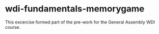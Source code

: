 # wdi-fundamentals-memorygame

This excercise formed part of the pre-work for the General Assembly WDI course. 
